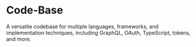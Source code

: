 # Code-Base
A versatile codebase for multiple languages, frameworks, and implementation techniques, including GraphQL, OAuth, TypeScript, tokens, and more.
